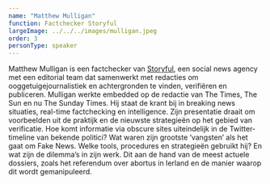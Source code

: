 ```yaml
---
name: "Matthew Mulligan"
function: Factchecker Storyful
largeImage: ../../../images/mulligan.jpeg
order: 3
personType: speaker
---
```

Matthew Mulligan is een factchecker van [Storyful](https://storyful.com/), een social news agency met een editorial team dat samenwerkt met redacties om ooggetuigejournalistiek en achtergronden te vinden, verifiëren en publiceren. Mulligan werkte embedded op de redactie van The Times, The Sun en nu The Sunday Times. Hij staat de krant bij in breaking news situaties, real-time factchecking en intelligence. Zijn presentatie draait om voorbeelden uit de praktijk en de nieuwste strategieën op het gebied van verificatie. Hoe komt informatie via obscure sites uiteindelijk in de Twitter-timeline van bekende politici? Wat waren zijn grootste ‘vangsten’ als het gaat om Fake News. Welke tools, procedures en strategieën gebruikt hij? En wat zijn de dilemma’s in zijn werk. Dit aan de hand van de meest actuele dossiers, zoals het referendum over abortus in Ierland en de manier waarop dit wordt gemanipuleerd.

